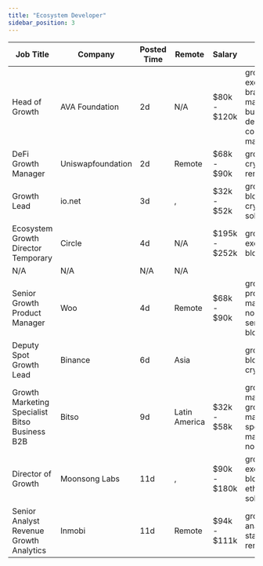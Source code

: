 ```yaml
---
title: "Ecosystem Developer"
sidebar_position: 3
---
```


| Job Title | Company | Posted Time | Remote | Salary | Tags | Apply Link |
|-----------|---------|-------------|--------|--------|------|------------|
| Head of Growth | AVA Foundation | 2d | N/A | $80k - $120k | growth, executive, brand marketing, business development, community manager | [Apply](https://web3.career/head-of-growth-ava-foundation/102519) |
| DeFi Growth Manager | Uniswapfoundation | 2d | Remote | $68k - $90k | growth, crypto, defi, remote | [Apply](https://web3.career/defi-growth-manager-uniswapfoundation/102447) |
| Growth Lead | io.net | 3d | , | $32k - $52k | growth, lead, blockchain, crypto, solana | [Apply](https://web3.career/growth-lead-io-net/102436) |
| Ecosystem Growth Director Temporary | Circle | 4d | N/A | $195k - $252k | growth, executive, blockchain | [Apply](https://web3.career/ecosystem-growth-director-temporary-circle/102355) |
| N/A | N/A | N/A | N/A |  |  | [Apply](https://web3.career/metana) |
| Senior Growth Product Manager | Woo | 4d | Remote | $68k - $90k | growth, product manager, non tech, senior, blockchain | [Apply](https://web3.career/senior-growth-product-manager-woo/95664) |
| Deputy Spot Growth Lead | Binance | 6d | Asia |  | growth, lead, blockchain, crypto | [Apply](https://web3.career/deputy-spot-growth-lead-binance/102231) |
| Growth Marketing Specialist Bitso Business B2B | Bitso | 9d | Latin America | $32k - $58k | growth marketing, growth, marketing specialist, marketing, non tech | [Apply](https://web3.career/growth-marketing-specialist-bitso-business-b2b-bitso/102074) |
| Director of Growth | Moonsong Labs | 11d | , | $90k - $180k | growth, executive, blockchain, ethereum, solana | [Apply](https://web3.career/director-of-growth-moonsong-labs/101875) |
| Senior Analyst Revenue Growth Analytics | Inmobi | 11d | Remote | $94k - $111k | growth, analyst, stats, senior, remote | [Apply](https://web3.career/senior-analyst-revenue-growth-analytics-inmobi/101840) |
